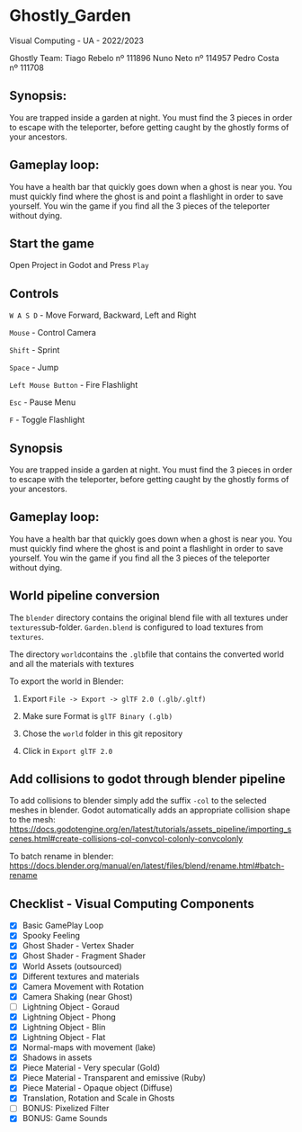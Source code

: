 # Ghostly_Garden
Visual Computing - UA - 2022/2023

Ghostly Team:
Tiago Rebelo nº 111896
Nuno Neto nº 114957
Pedro Costa nº 111708


## Synopsis:
You are trapped inside a garden at night. You must find the 3 pieces in order to escape with the teleporter, before getting caught by the ghostly forms of your ancestors.

## Gameplay loop:
You have a health bar that quickly goes down when a ghost is near you. You must quickly find where the ghost is and point a flashlight in order to save yourself. You win the game if you find all the 3 pieces of the teleporter without dying.

## Start the game

Open Project in Godot and Press `Play`

## Controls

`W A S D` - Move Forward, Backward, Left and Right

`Mouse` - Control Camera

`Shift` - Sprint

`Space` - Jump 

`Left Mouse Button` - Fire Flashlight

`Esc` - Pause Menu

`F` - Toggle Flashlight

## Synopsis
You are trapped inside a garden at night. You must find the 3 pieces in order to escape with the teleporter, before getting caught by the ghostly forms of your ancestors.

## Gameplay loop:
You have a health bar that quickly goes down when a ghost is near you. You must quickly find where the ghost is and point a flashlight in order to save yourself. You win the game if you find all the 3 pieces of the teleporter without dying.

## World pipeline conversion

The `blender` directory contains the original blend file with all textures under `textures`sub-folder. `Garden.blend` is configured to load textures from `textures`.  

The directory `world`contains the `.glb`file that contains the converted world and all the materials with textures

To export the world in Blender:

1. Export `File -> Export -> glTF 2.0 (.glb/.gltf)`

1. Make sure Format is `glTF Binary (.glb)`

1. Chose the `world` folder in this git repository

1. Click in `Export glTF 2.0`

## Add collisions to godot through blender pipeline

To add collisions to blender simply add the suffix `-col` to the selected meshes in blender. Godot automatically adds an appropriate collision shape to the mesh: https://docs.godotengine.org/en/latest/tutorials/assets_pipeline/importing_scenes.html#create-collisions-col-convcol-colonly-convcolonly

To batch rename in blender: https://docs.blender.org/manual/en/latest/files/blend/rename.html#batch-rename

## Checklist - Visual Computing Components
- [x] Basic GamePlay Loop
- [x] Spooky Feeling
- [x] Ghost Shader - Vertex Shader
- [x] Ghost Shader - Fragment Shader
- [x] World Assets (outsourced)
- [x] Different textures and materials
- [x] Camera Movement with Rotation
- [x] Camera Shaking (near Ghost)
- [ ] Lightning Object - Goraud
- [x] Lightning Object - Phong
- [x] Lightning Object - Blin
- [x] Lightning Object - Flat
- [x] Normal-maps with movement (lake)
- [x] Shadows in assets
- [x] Piece Material - Very specular (Gold)
- [x] Piece Material - Transparent and emissive (Ruby)
- [x] Piece Material - Opaque object (Diffuse)
- [x] Translation, Rotation and Scale in Ghosts
- [ ] BONUS: Pixelized Filter
- [x] BONUS: Game Sounds
